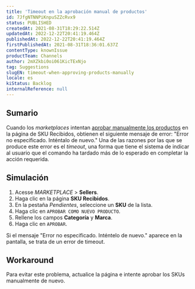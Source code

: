 ```yaml
---
title: 'Timeout en la aprobación manual de productos'
id: 7JfgNTNNPiKnpuSZZcRvx9
status: PUBLISHED
createdAt: 2021-08-31T18:29:22.514Z
updatedAt: 2022-12-22T20:41:19.464Z
publishedAt: 2022-12-22T20:41:19.464Z
firstPublishedAt: 2021-08-31T18:36:01.637Z
contentType: knownIssue
productTeam: Channels
author: 2mXZkbi0oi061KicTExNjo
tag: Suggestions
slugEN: timeout-when-approving-products-manually
locale: es
kiStatus: Backlog
internalReference: null
---
```


## Sumario

Cuando los _marketplaces_ intentan [aprobar manualmente los productos](https://help.vtex.com/es/tutorial/manual-sku-cataloging--tutorials_396) en la página de SKU Recibidos, obtienen el siguiente mensaje de error: "Error no especificado. Inténtalo de nuevo." Una de las razones por las que se produce este error es el _timeout_, una forma que tiene el sistema de indicar al usuario que el comando ha tardado más de lo esperado en completar la acción requerida. 

## Simulación

1. Acesse *MARKETPLACE* > __Sellers__.  
2. Haga clic en la página __SKU Recibidos__.   
3. En la pestaña *Pendientes*, seleccione un __SKU__ de la lista.  
4. Haga clic en `APROBAR COMO NUEVO PRODUCTO`.  
5. Rellene los campos __Categoría__ y __Marca__.   
6. Haga clic en `APROBAR`.  

Si el mensaje "Error no especificado. Inténtelo de nuevo." aparece en la pantalla, se trata de un error de timeout. 


## Workaround

Para evitar este problema, actualice la página e intente aprobar los SKUs manualmente de nuevo.


